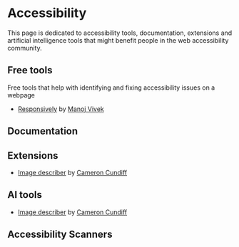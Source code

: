 # Accessibility

This page is dedicated to accessibility tools, documentation, extensions and artificial intelligence tools that might
benefit people in the web accessibility community.

## Free tools

Free tools that help with identifying and fixing accessibility issues on a webpage

- [Responsively](https://responsively.app/) by [Manoj Vivek](https://github.com/manojVivek)

## Documentation

## Extensions

- [Image describer](https://chromewebstore.google.com/detail/image-describer/ogoddjgogmlndofcpkljmmdobjpfdolf) by [Cameron Cundiff](https://github.com/ckundo)

## AI tools

- [Image describer](https://chromewebstore.google.com/detail/image-describer/ogoddjgogmlndofcpkljmmdobjpfdolf) by [Cameron Cundiff](https://github.com/ckundo)

## Accessibility Scanners 
